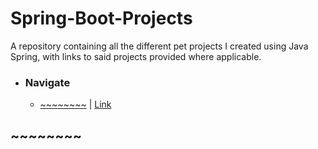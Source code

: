 # Spring-Boot-Projects
A repository containing all the different pet projects I created using Java Spring, with links to said projects provided where applicable.

- ### Navigate
  - <a href="#~~~~~~~~">~~~~~~~~</a> | <a href="~~~~~~~~">Link</a>
 
## ~~~~~~~~
